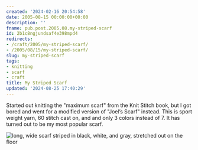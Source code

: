```yaml
---
created: '2024-02-16 20:54:58'
date: 2005-08-15 00:00:00+00:00
description: ''
fname: pub.post.2005.08.my-striped-scarf
id: 2b1c8ngjundsaf4e398mpd4
redirects:
- /craft/2005/my-striped-scarf/
- /2005/08/15/my-striped-scarf/
slug: my-striped-scarf
tags:
- knitting
- scarf
- craft
title: My Striped Scarf
updated: '2024-08-25 17:40:29'
---
```


Started out knitting the "maximum scarf" from the Knit Stitch book, but I got bored and went for a modified version of "Joel’s Scarf" instead. This is sport weight yarn, 60 stitch cast on, and and only 3 colors instead of 7. It has turned out to be my most popular scarf.

![long, wide scarf striped in black, white, and gray, stretched out on the floor](assets/img/2005/cover-2005-08-15.jpg)